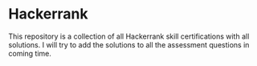 # Hackerrank
This repository is a collection of all Hackerrank skill certifications with all solutions.
I will try to add the solutions to all the assessment questions in coming time.
